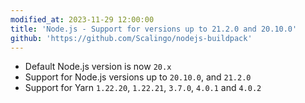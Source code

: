 ```yaml
---
modified_at: 2023-11-29 12:00:00
title: 'Node.js - Support for versions up to 21.2.0 and 20.10.0'
github: 'https://github.com/Scalingo/nodejs-buildpack'
---
```


- Default Node.js version is now `20.x`
- Support for Node.js versions up to `20.10.0`, and `21.2.0`
- Support for Yarn `1.22.20`, `1.22.21`, `3.7.0`, `4.0.1` and `4.0.2`
